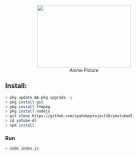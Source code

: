 <p align="center">
<img src="https://raw.githubusercontent.com/slavecode/youtube-dl/main/20210803_144449.jpg" width="300" height="200"/>
<br>
Anime Picture
</p>

## Install:
```bash
> pkg update && pkg upgrade -y
> pkg install git
> pkg install ffmpeg
> pkg install nodejs
> git clone https://github.com/syahdanprojectID/youtubedl
> cd yotube-dl
> npm install
```

### Run
```bash
> node index.js
```
